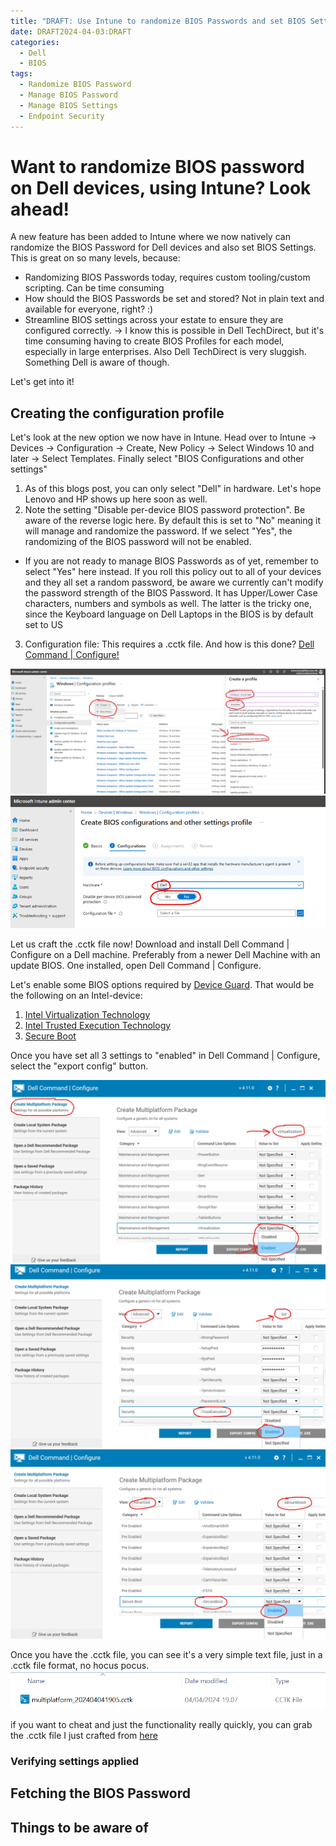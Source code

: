 ```yaml
---
title: "DRAFT: Use Intune to randomize BIOS Passwords and set BIOS Settings on Dell devices"
date: DRAFT2024-04-03:DRAFT
categories:
  - Dell
  - BIOS
tags:
  - Randomize BIOS Password
  - Manage BIOS Password
  - Manage BIOS Settings
  - Endpoint Security
---
```


# Want to randomize BIOS password on Dell devices, using Intune? Look ahead!

A new feature has been added to Intune where we now natively can randomize the BIOS Password for Dell devices and also set BIOS Settings. This is great on so many levels, because:
* Randomizing BIOS Passwords today, requires custom tooling/custom scripting. Can be time consuming
* How should the BIOS Passwords be set and stored? Not in plain text and available for everyone, right? :)
* Streamline BIOS settings across your estate to ensure they are configured correctly.
-> I know this is possible in Dell TechDirect, but it's time consuming having to create BIOS Profiles for each model, especially in large enterprises. Also Dell TechDirect is very sluggish. Something Dell is aware of though.

Let's get into it!

## Creating the configuration profile
Let's look at the new option we now have in Intune. Head over to Intune -> Devices -> Configuration -> Create, New Policy -> Select Windows 10 and later -> Select Templates. Finally select "BIOS Configurations and other settings"

1. As of this blogs post, you can only select "Dell" in hardware. Let's hope Lenovo and HP shows up here soon as well.
2. Note the setting "Disable per-device BIOS password protection". Be aware of the reverse logic here. By default this is set to "No" meaning it will manage and randomize the password. If we select "Yes", the randomizing of the BIOS password will not be enabled.
* If you are not ready to manage BIOS Passwords as of yet, remember to select "Yes" here instead. If you roll this policy out to all of your devices and they all set a random password, be aware we currently can't modify the password strength of the BIOS Password. It has Upper/Lower Case characters, numbers and symbols as well. The latter is the tricky one, since the Keyboard language on Dell Laptops in the BIOS is by default set to US
3. Configuration file: This requires a .cctk file. And how is this done? [Dell Command | Configure!](https://www.dell.com/support/kbdoc/en-us/000178000/dell-command-configure)

![DellBIOS](/assets/images/XXXX-XX-XX-Randomize-BIOSPasswords-Dell/CreateConfigurationProfile-1.png?raw=true "BIOS Configuration Intune")
![DellBIOS](/assets/images/XXXX-XX-XX-Randomize-BIOSPasswords-Dell/CreateConfigurationProfile-2.png?raw=true "BIOS Configuration Intune")


Let us craft the .cctk file now!
Download and install Dell Command | Configure on a Dell machine. Preferably from a newer Dell Machine with an update BIOS. One installed, open Dell Command | Configure. 

Let's enable some BIOS options required by [Device Guard](https://techcommunity.microsoft.com/t5/iis-support-blog/windows-10-device-guard-and-credential-guard-demystified/ba-p/376419). That would be the following on an Intel-device:
1. [Intel Virtualization Technology](https://www.intel.com/content/www/us/en/support/articles/000005486/processors.html)
2. [Intel Trusted Execution Technology](https://www.intel.com/content/www/us/en/support/articles/000025873/processors.html)
3. [Secure Boot](https://learn.microsoft.com/en-us/windows-hardware/design/device-experiences/oem-secure-boot)

Once you have set all 3 settings to "enabled" in Dell Command | Configure, select the "export config" button.

![DellBIOS](/assets/images/XXXX-XX-XX-Randomize-BIOSPasswords-Dell/DellCommandConfigure-1.png?raw=true "Dell Command | Configure")
![DellBIOS](/assets/images/XXXX-XX-XX-Randomize-BIOSPasswords-Dell/DellCommandConfigure-2.png?raw=true "Dell Command | Configure")
![DellBIOS](/assets/images/XXXX-XX-XX-Randomize-BIOSPasswords-Dell/DellCommandConfigure-3.png?raw=true "Dell Command | Configure")

Once you have the .cctk file, you can see it's a very simple text file, just in a .cctk file format, no hocus pocus.
![DellBIOS](/assets/images/XXXX-XX-XX-Randomize-BIOSPasswords-Dell/DellCCTKFile.png?raw=true "Dell Command | Configure")

if you want to cheat and just the functionality really quickly, you can grab the .cctk file I just crafted from <a id="raw-url" href="https://raw.githubusercontent.com/thisisevilevil/evilevil365/master/assets/images/XXXX-XX-XX-Randomize-BIOSPasswords-Dell/multiplatform_202404041905.cctk">here</a>


### Verifying settings applied

## Fetching the BIOS Password

## Things to be aware of